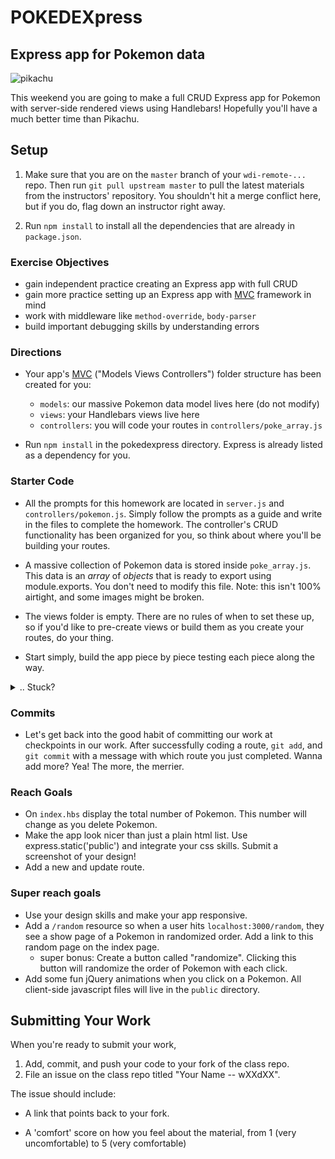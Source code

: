 # POKEDEXpress

## Express app for Pokemon data

![pikachu](http://orig10.deviantart.net/54d7/f/2013/265/a/b/w_by_professorlayton22-d6nd2yl.jpg)

This weekend you are going to make a full CRUD Express app for Pokemon with server-side rendered views using Handlebars! Hopefully you'll have a much better time than Pikachu.


## Setup
1. Make sure that you are on the `master` branch of your `wdi-remote-...` repo.
Then run `git pull upstream master` to pull the latest materials from the
instructors' repository. You shouldn't hit a merge conflict here, but if you do, flag down an instructor right away.

2. Run `npm install` to install all the dependencies that are already in `package.json`.


### Exercise Objectives

- gain independent practice creating an Express app with full CRUD
- gain more practice setting up an Express app with [MVC](https://www.tutorialspoint.com/mvc_framework/mvc_framework_introduction.htm) framework in mind
- work with middleware like `method-override`,  `body-parser`
- build important debugging skills by understanding errors


### Directions

- Your app's [MVC](https://www.tutorialspoint.com/mvc_framework/mvc_framework_introduction.htm) ("Models Views Controllers") folder structure has been created for you:
  - `models`: our massive Pokemon data model lives here (do not modify)
  - `views`: your Handlebars views live here
  - `controllers`:  you will code your routes in `controllers/poke_array.js`

- Run `npm install` in the pokedexpress directory. Express is already listed as a dependency for you.

### Starter Code

- All the prompts for this homework are located in `server.js` and `controllers/pokemon.js`. Simply follow the prompts as a guide and write in the files to complete the homework. The controller's CRUD functionality has been organized for you, so think about where you'll be building your routes.

- A massive collection of Pokemon data is stored inside `poke_array.js`. This data is an *array* of *objects* that is ready to export using module.exports. You don't need to modify this file. Note: this isn't 100% airtight, and some images might be broken.

- The views folder is empty. There are no rules of when to set these up, so if you'd like to pre-create views or build them as you create your routes, do your thing.

- Start simply, build the app piece by piece testing each piece along the way.

<details><summary>.. Stuck?</summary>
####SETUP
- "No module" error? Did you make sure you correctly installed and saved your dependencies in the current working directory? Double check `package.json` to see it is.

- Keep your workspace super organized and tidy. Focus on the current task _at hand_ and close _all_ tabs and files that don't pertain to this task.

- Constantly test your code. Don't wait until you've written a bunch of code to run it. WHAT are you trying to achieve, and HOW are you trying to achieve it? You should be console logging all the variables you're creating, and remember, all server-side console logs are outputted in terminal.

####ERRORS/DEBUGGING
- Use Morgan to log all requests coming into the server. Looking at it will also tell you the result of that request. Let's say I visit `localhost:3000/pokemon` on the browser and on terminal I see:

  - Example 1: `GET /pokemon 200`. This means the server received a GET request to the `/pokemon` resource, _found_ the GET request in our Pokemon controller, executed our code in the route handler function, returned a response with data and a status of 200 which means everything went fine -- deep inhale -- and the response was sent with success.

  - Example 2: `GET /pokemon 404`. This means the server received a GET request to the `/pokemon` resource, but couldn't find the resource, so it sends a response as a 404 error.

- Test your routes with Postman or cURL. They both allow you to test routes without the need of building views to visualize the data. Instead these tools talk to the server directly. Postman has a very user-friendly GUI, and cURL may have weird syntax, but cURL makes you look cool.

- "CANNOT FIND" means "based on the info/path you gave me, no such file exists". Check how you set your relative paths. Check for typos. Capitalization, extra spaces and extra characters can throw errors.

</details>

### Commits

- Let's get back into the good habit of committing our work at checkpoints in our work. After successfully coding a route, `git add`, and `git commit` with a message with which route you just completed. Wanna add more? Yea! The more, the merrier.

### Reach Goals
- On `index.hbs` display the total number of Pokemon. This number will change as you delete Pokemon.
- Make the app look nicer than just a plain html list. Use express.static('public') and integrate your css skills. Submit a screenshot of your design!
- Add a new and update route.

### Super reach goals
- Use your design skills and make your app responsive.
- Add a `/random` resource so when a user hits `localhost:3000/random`, they see a show page of a Pokemon in randomized order. Add a link to this random page on the index page.
  - super bonus: Create a button called "randomize". Clicking this button will randomize the order of Pokemon with each click.
- Add some fun jQuery animations when you click on a Pokemon. All client-side javascript files will live in the `public` directory.


## Submitting Your Work

  When you're ready to submit your work,

  1.  Add, commit, and push your code to your fork of the class repo.
  2.  File an issue on the class repo titled "Your Name -- wXXdXX".

  The issue should include:

  -   A link that points back to your fork.

  -   A 'comfort' score on how you feel about the material, from 1 (very
      uncomfortable) to 5 (very comfortable)
